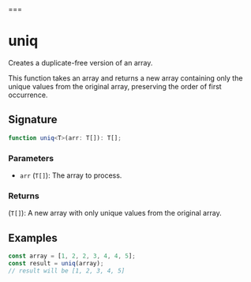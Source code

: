===

# uniq

Creates a duplicate-free version of an array.

This function takes an array and returns a new array containing only the unique values
from the original array, preserving the order of first occurrence.

## Signature

```typescript
function uniq<T>(arr: T[]): T[];
```

### Parameters

- `arr` (`T[]`): The array to process.

### Returns

(`T[]`): A new array with only unique values from the original array.

## Examples

```typescript
const array = [1, 2, 2, 3, 4, 4, 5];
const result = uniq(array);
// result will be [1, 2, 3, 4, 5]
```
